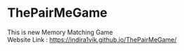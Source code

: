 # ThePairMeGame
This is new Memory Matching Game</br>
Website Link : https://indira1vik.github.io/ThePairMeGame/</br>
